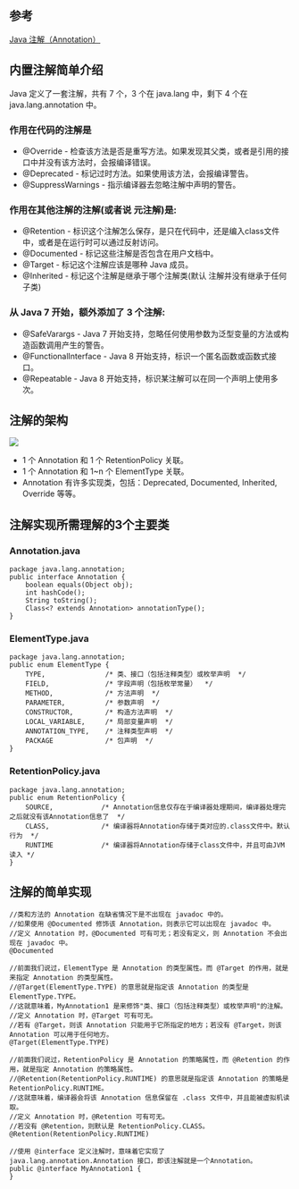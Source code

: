 
## 参考
[Java 注解（Annotation）](https://www.runoob.com/w3cnote/java-annotation.html)
 
## 内置注解简单介绍 

Java 定义了一套注解，共有 7 个，3 个在 java.lang 中，剩下 4 个在 java.lang.annotation 中。

### 作用在代码的注解是

* @Override - 检查该方法是否是重写方法。如果发现其父类，或者是引用的接口中并没有该方法时，会报编译错误。
* @Deprecated - 标记过时方法。如果使用该方法，会报编译警告。
* @SuppressWarnings - 指示编译器去忽略注解中声明的警告。

### 作用在其他注解的注解(或者说 元注解)是:

* @Retention - 标识这个注解怎么保存，是只在代码中，还是编入class文件中，或者是在运行时可以通过反射访问。
* @Documented - 标记这些注解是否包含在用户文档中。
* @Target - 标记这个注解应该是哪种 Java 成员。
* @Inherited - 标记这个注解是继承于哪个注解类(默认 注解并没有继承于任何子类)

### 从 Java 7 开始，额外添加了 3 个注解:

* @SafeVarargs - Java 7 开始支持，忽略任何使用参数为泛型变量的方法或构造函数调用产生的警告。
* @FunctionalInterface - Java 8 开始支持，标识一个匿名函数或函数式接口。
* @Repeatable - Java 8 开始支持，标识某注解可以在同一个声明上使用多次。

## 注解的架构
<img src="image/1.jpg" />

* 1 个 Annotation 和 1 个 RetentionPolicy 关联。
* 1 个 Annotation 和 1~n 个 ElementType 关联。
* Annotation 有许多实现类，包括：Deprecated, Documented, Inherited, Override 等等。

## 注解实现所需理解的3个主要类
### Annotation.java
`````
package java.lang.annotation;
public interface Annotation {
    boolean equals(Object obj);
    int hashCode();
    String toString();
    Class<? extends Annotation> annotationType();
}
`````
### ElementType.java
`````
package java.lang.annotation;
public enum ElementType {
    TYPE,               /* 类、接口（包括注释类型）或枚举声明  */
    FIELD,              /* 字段声明（包括枚举常量）  */
    METHOD,             /* 方法声明  */
    PARAMETER,          /* 参数声明  */
    CONSTRUCTOR,        /* 构造方法声明  */
    LOCAL_VARIABLE,     /* 局部变量声明  */
    ANNOTATION_TYPE,    /* 注释类型声明  */
    PACKAGE             /* 包声明  */
}
`````
### RetentionPolicy.java
`````
package java.lang.annotation;
public enum RetentionPolicy {
    SOURCE,            /* Annotation信息仅存在于编译器处理期间，编译器处理完之后就没有该Annotation信息了  */
    CLASS,             /* 编译器将Annotation存储于类对应的.class文件中。默认行为  */
    RUNTIME            /* 编译器将Annotation存储于class文件中，并且可由JVM读入 */
}
`````

## 注解的简单实现
`````
//类和方法的 Annotation 在缺省情况下是不出现在 javadoc 中的。
//如果使用 @Documented 修饰该 Annotation，则表示它可以出现在 javadoc 中。
//定义 Annotation 时，@Documented 可有可无；若没有定义，则 Annotation 不会出现在 javadoc 中。
@Documented

//前面我们说过，ElementType 是 Annotation 的类型属性。而 @Target 的作用，就是来指定 Annotation 的类型属性。
//@Target(ElementType.TYPE) 的意思就是指定该 Annotation 的类型是 ElementType.TYPE。
//这就意味着，MyAnnotation1 是来修饰"类、接口（包括注释类型）或枚举声明"的注解。
//定义 Annotation 时，@Target 可有可无。
//若有 @Target，则该 Annotation 只能用于它所指定的地方；若没有 @Target，则该 Annotation 可以用于任何地方。
@Target(ElementType.TYPE)

//前面我们说过，RetentionPolicy 是 Annotation 的策略属性，而 @Retention 的作用，就是指定 Annotation 的策略属性。
//@Retention(RetentionPolicy.RUNTIME) 的意思就是指定该 Annotation 的策略是 RetentionPolicy.RUNTIME。
//这就意味着，编译器会将该 Annotation 信息保留在 .class 文件中，并且能被虚拟机读取。
//定义 Annotation 时，@Retention 可有可无。
//若没有 @Retention，则默认是 RetentionPolicy.CLASS。
@Retention(RetentionPolicy.RUNTIME)

//使用 @interface 定义注解时，意味着它实现了 java.lang.annotation.Annotation 接口，即该注解就是一个Annotation。
public @interface MyAnnotation1 {
}
`````

